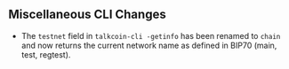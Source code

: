 Miscellaneous CLI Changes
-------------------------
- The `testnet` field in `talkcoin-cli -getinfo` has been renamed to `chain` and now returns the current network name as defined in BIP70 (main, test, regtest).